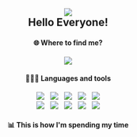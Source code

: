 <!--Heading-->
<h2 align='center'>
  <img src='https://visitcount.itsvg.in/api?id=Pedrvisk&icon=2&color=12' />
  <br>
  Hello Everyone!
</h2>
<!--/Heading-->

<!--Section-->
<h4 align='center'>
  🌐 Where to find me?
</h4>
<p align='center'>
  <a href="https://discordapp.com/users/216662585737478144/">
     <img src="https://img.shields.io/badge/Discord-7289DA?style=for-the-badge&logo=discord&logoColor=white" />
  </a>
</p>
<!--/Section-->

<!--Section-->
<h4 align='center'>
  👨🏻‍💻 Languages and tools
</h4>
<p align='center'>
  <img src="https://img.shields.io/badge/JavaScript-F7DF1E?style=for-the-badge&logo=javascript&logoColor=black" />&nbsp;&nbsp;
  <img src="https://img.shields.io/badge/Node.js-339933?style=for-the-badge&logo=nodedotjs&logoColor=white" />&nbsp;&nbsp;
  <img src="https://img.shields.io/badge/React-20232A?style=for-the-badge&logo=react&logoColor=61DAFB" />&nbsp;&nbsp;
  <img src="https://img.shields.io/badge/express-808080.svg?&style=for-the-badge&logo=express&logoColor=white" />&nbsp;&nbsp;
  <img src="https://img.shields.io/badge/Oracle-F80000?style=for-the-badge&logo=oracle&logoColor=white" />
  <br>
  <img src="https://img.shields.io/badge/git-F1502F.svg?&style=for-the-badge&logo=git&logoColor=white" />&nbsp;&nbsp;
  <img src="https://img.shields.io/badge/css3-039BE5.svg?style=for-the-badge&logo=css3&logoColor=white" />&nbsp;&nbsp;
  <img src="https://img.shields.io/badge/html5-F80000.svg?style=for-the-badge&logo=html5&logoColor=white" />&nbsp;&nbsp;
  <img src="https://img.shields.io/badge/MongoDB-234ea94b.svg?style=for-the-badge&logo=mongodb&logoColor=white" />&nbsp;&nbsp;
  <img src="https://img.shields.io/badge/Firebase-2C384A.svg?style=for-the-badge&logo=mongodb&logoColor=white" />
</p>
<!--/Section-->

<!--Section-->
<h4 align='center'>
   📊 This is how I'm spending my time
</h4>

<!--START_SECTION:waka-->
<!--END_SECTION:waka-->

<!--/Section-->


